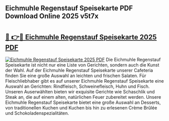 ## Eichmuhle Regenstauf Speisekarte PDF Download Online 2025 v5t7x

# <h2><a href="http://gc6fbs.nevu.top/?p=Eichmuhle+Regenstauf+Speisekarte">🔗 👉🔴 Eichmuhle Regenstauf Speisekarte 2025 PDF</a></h2>

[![Eichmuhle Regenstauf Speisekarte 2025 PDF](https://i.imgur.com/dBaPXMq.png)](http://gc6fbs.nevu.top/?p=Eichmuhle+Regenstauf+Speisekarte)
Die Eichmuhle Regenstauf Speisekarte ist nicht nur eine Liste von Gerichten, sondern auch die Kunst der Wahl. Auf der Eichmuhle Regenstauf Speisekarte unserer Cafeteria finden Sie eine große Auswahl an leichten und frischen Salaten. Für Fleischliebhaber gibt es auf unserer Eichmuhle Regenstauf Speisekarte eine Auswahl an Gerichten: Rindfleisch, Schweinefleisch, Huhn und Fisch. Unseren Auserwählten bieten wir exquisite Gerichte wie Schaschlik und Steak an, die auf einem alten, natürlichen Feuer zubereitet werden. Unsere Eichmuhle Regenstauf Speisekarte bietet eine große Auswahl an Desserts, von traditionellen Kuchen und Kuchen bis hin zu erlesenen Crème Brûlée und Schokoladenspezialitäten.
